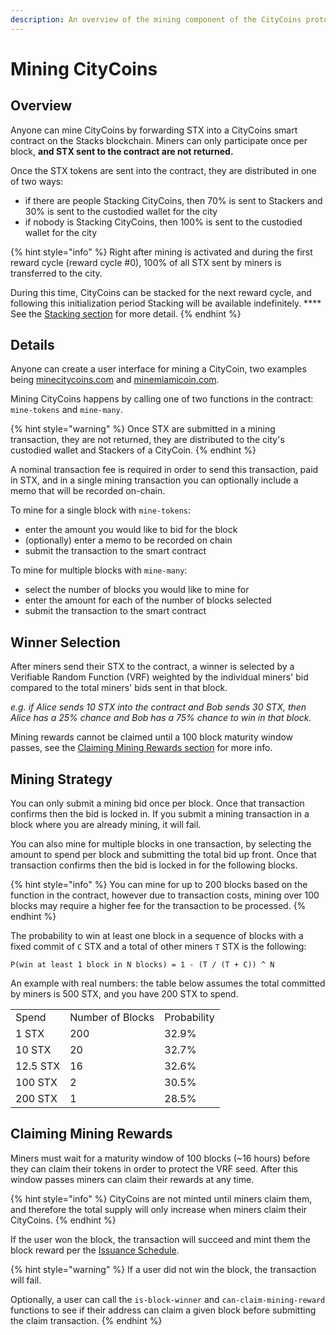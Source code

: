 ```yaml
---
description: An overview of the mining component of the CityCoins protocol.
---
```


# Mining CityCoins

## Overview

Anyone can mine CityCoins by forwarding STX into a CityCoins smart contract on the Stacks blockchain. Miners can only participate once per block, **and STX sent to the contract are not returned.**

Once the STX tokens are sent into the contract, they are distributed in one of two ways:

* if there are people Stacking CityCoins, then 70% is sent to Stackers and 30% is sent to the custodied wallet for the city
* if nobody is Stacking CityCoins, then 100% is sent to the custodied wallet for the city

{% hint style="info" %}
Right after mining is activated and during the first reward cycle (reward cycle #0), 100% of all STX sent by miners is transferred to the city.



During this time, CityCoins can be stacked for the next reward cycle, and following this initialization period Stacking will be available indefinitely. **** See the [Stacking section](stacking-citycoins.md#overview) for more detail.
{% endhint %}

## Details

Anyone can create a user interface for mining a CityCoin, two examples being [minecitycoins.com](https://minecitycoins.com) and [minemiamicoin.com](https://minemiamicoin.com).

Mining CityCoins happens by calling one of two functions in the contract: `mine-tokens` and `mine-many`.

{% hint style="warning" %}
Once STX are submitted in a mining transaction, they are not returned, they are distributed to the city's custodied wallet and Stackers of a CityCoin.
{% endhint %}

A nominal transaction fee is required in order to send this transaction, paid in STX, and in a single mining transaction you can optionally include a memo that will be recorded on-chain.

To mine for a single block with `mine-tokens`:

* enter the amount you would like to bid for the block
* (optionally) enter a memo to be recorded on chain
* submit the transaction to the smart contract

To mine for multiple blocks with `mine-many`:

* select the number of blocks you would like to mine for
* enter the amount for each of the number of blocks selected
* submit the transaction to the smart contract

## **Winner Selection**

After miners send their STX to the contract, a winner is selected by a Verifiable Random Function (VRF) weighted by the individual miners' bid compared to the total miners' bids sent in that block.

_e.g. if Alice sends 10 STX into the contract and Bob sends 30 STX, then Alice has a 25% chance and Bob has a 75% chance to win in that block._

Mining rewards cannot be claimed until a 100 block maturity window passes, see the [Claiming Mining Rewards section](mining-citycoins.md#claiming-mining-rewards) for more info.

## **Mining Strategy**

You can only submit a mining bid once per block. Once that transaction confirms then the bid is locked in. If you submit a mining transaction in a block where you are already mining, it will fail.

You can also mine for multiple blocks in one transaction, by selecting the amount to spend per block and submitting the total bid up front. Once that transaction confirms then the bid is locked in for the following blocks.

{% hint style="info" %}
You can mine for up to 200 blocks based on the function in the contract, however due to transaction costs, mining over 100 blocks may require a higher fee for the transaction to be processed.
{% endhint %}

The probability to win at least one block in a sequence of blocks with a fixed commit of `C` STX and a total of other miners `T` STX is the following:

```
P(win at least 1 block in N blocks) = 1 - (T / (T + C)) ^ N
```

An example with real numbers: the table below assumes the total committed by miners is 500 STX, and you have 200 STX to spend.

|          |                  |             |
| -------- | ---------------- | ----------- |
| Spend    | Number of Blocks | Probability |
| 1 STX    | 200              | 32.9%       |
| 10 STX   | 20               | 32.7%       |
| 12.5 STX | 16               | 32.6%       |
| 100 STX  | 2                | 30.5%       |
| 200 STX  | 1                | 28.5%       |



## Claiming Mining Rewards

Miners must wait for a maturity window of 100 blocks (\~16 hours) before they can claim their tokens in order to protect the VRF seed. After this window passes miners can claim their rewards at any time.

{% hint style="info" %}
CityCoins are not minted until miners claim them, and therefore the total supply will only increase when miners claim their CityCoins.
{% endhint %}

If the user won the block, the transaction will succeed and mint them the block reward per the [Issuance Schedule](token-configuration.md#issuance-schedule).

{% hint style="warning" %}
If a user did not win the block, the transaction will fail.

Optionally, a user can call the `is-block-winner` and `can-claim-mining-reward` functions to see if their address can claim a given block before submitting the claim transaction.
{% endhint %}
